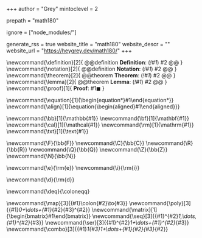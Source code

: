 <!--
Add here global page variables to use throughout your website.
-->
+++
author = "Grey"
mintoclevel = 2

prepath = "math180"

ignore = ["node_modules/"]

generate_rss = true
website_title = "math180"
website_descr = ""
website_url   = "https://heygrey.dev/math180/"
+++

<!--
Add here global TeX commands to use throughout your pages.
-->
\newcommand{\definition}[2]{
  @@definition
  **Definition**: (_!#1_)
  #2
  @@
}
\newcommand{\notation}[2]{
  @@definition
  **Notation**: (_!#1_)
  #2
  @@
}
\newcommand{\theorem}[2]{
  @@theorem
  **Theorem**: (_!#1_)
  #2
  @@
}
\newcommand{\lemma}[2]{
  @@theorem
  **Lemma**: (_!#1_)
  #2
  @@
}
\newcommand{\proof}[1]{
  **Proof**:
  #1$\blacksquare$
}

\newcommand{\equation}[1]{\begin{equation*}#1\end{equation*}}
\newcommand{\align}[1]{\equation{\begin{aligned}#1\end{aligned}}}

\newcommand{\bb}[1]{\mathbb{#1}}
\newcommand{\bf}[1]{\mathbf{#1}}
\newcommand{\cal}[1]{\mathcal{#1}}
\newcommand{\rm}[1]{\mathrm{#1}}
\newcommand{\txt}[1]{\text{#1}}

\newcommand{\F}{\bb{F}}
\newcommand{\C}{\bb{C}}
\newcommand{\R}{\bb{R}}
\newcommand{\Q}{\bb{Q}}
\newcommand{\Z}{\bb{Z}}
\newcommand{\N}{\bb{N}}

\newcommand{\e}{\rm{e}}
\newcommand{\i}{\rm{i}}

\newcommand{\d}{\rm{d}}

\newcommand{\deq}{\coloneqq}

\newcommand{\map}[3]{{#1}\colon{#2}\to{#3}}
\newcommand{\poly}[3]{{#1}_0+\dots+{#1}_{#2}{#3}^{#2}}
\newcommand{\matrix}[1]{\begin{bmatrix}#1\end{bmatrix}}
\newcommand{\seq}[3]{{#1}^{#2}_1,\dots,{#1}^{#2}_{#3}}
\newcommand{\ser}[3]{{#1}^{#2}_1+\dots+{#1}^{#2}_{#3}}
\newcommand{\combo}[3]{{#1}_1{#3}_1+\dots+{#1}_{#2}{#3}_{#2}}
